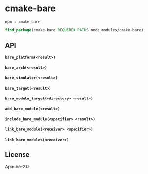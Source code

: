 # cmake-bare

```
npm i cmake-bare
```

```cmake
find_package(cmake-bare REQUIRED PATHS node_modules/cmake-bare)
```

## API

#### `bare_platform(<result>)`

#### `bare_arch(<result>)`

#### `bare_simulator(<result>)`

#### `bare_target(<result>)`

#### `bare_module_target(<directory> <result>)`

#### `add_bare_module(<result>)`

#### `include_bare_module(<specifier> <result>)`

#### `link_bare_module(<receiver> <specifier>)`

#### `link_bare_modules(<receiver>)`

## License

Apache-2.0
